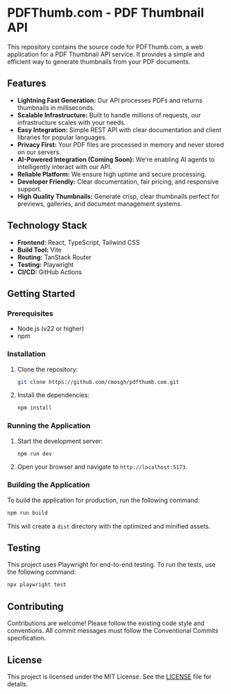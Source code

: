 # PDFThumb.com - PDF Thumbnail API

This repository contains the source code for PDFThumb.com, a web application for a PDF Thumbnail API service. It provides a simple and efficient way to generate thumbnails from your PDF documents.

## Features

- **Lightning Fast Generation:** Our API processes PDFs and returns thumbnails in milliseconds.
- **Scalable Infrastructure:** Built to handle millions of requests, our infrastructure scales with your needs.
- **Easy Integration:** Simple REST API with clear documentation and client libraries for popular languages.
- **Privacy First:** Your PDF files are processed in memory and never stored on our servers.
- **AI-Powered Integration (Coming Soon):** We're enabling AI agents to intelligently interact with our API.
- **Reliable Platform:** We ensure high uptime and secure processing.
- **Developer Friendly:** Clear documentation, fair pricing, and responsive support.
- **High Quality Thumbnails:** Generate crisp, clear thumbnails perfect for previews, galleries, and document management systems.

## Technology Stack

- **Frontend:** React, TypeScript, Tailwind CSS
- **Build Tool:** Vite
- **Routing:** TanStack Router
- **Testing:** Playwright
- **CI/CD:** GitHub Actions

## Getting Started

### Prerequisites

- Node.js (v22 or higher)
- npm

### Installation

1.  Clone the repository:

    ```bash
    git clone https://github.com/cmosgh/pdfthumb.com.git
    ```

2.  Install the dependencies:

    ```bash
    npm install
    ```

### Running the Application

1.  Start the development server:

    ```bash
    npm run dev
    ```

2.  Open your browser and navigate to `http://localhost:5173`.

### Building the Application

To build the application for production, run the following command:

```bash
npm run build
```

This will create a `dist` directory with the optimized and minified assets.

## Testing

This project uses Playwright for end-to-end testing. To run the tests, use the following command:

```bash
npx playwright test
```

## Contributing

Contributions are welcome! Please follow the existing code style and conventions. All commit messages must follow the Conventional Commits specification.

## License

This project is licensed under the MIT License. See the [LICENSE](LICENSE) file for details.
